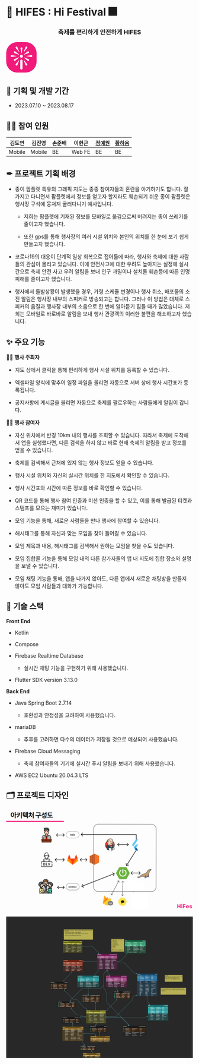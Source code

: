 # 🎉 HIFES : Hi Festival 🎆

### <center> 축제를 편리하게 안전하게 HIFES </center>

<img src="README_asset/0a701d77a4158581a742e1f842c630b042306398.png" title="" alt="Group 17 (1).png" data-align="center">

## 📅 기획 및 개발 기간

- 2023.07.10 ~ 2023.08.17 

## 👩‍💻 참여 인원

| 김도연    | 김진영    | 손준배 | 이현근    | [정예원](https://github.com/yewon830) | [황하음](https://github.com/Hhaeum) |
| ------ | ------ | --- | ------ | ---------------------------------- | -------------------------------- |
| Mobile | Mobile | BE  | Web FE | BE                                 | BE                               |

## ✒ 프로젝트 기획 배경

- 종이 팜플렛 특유의 그래픽 지도는 종종 참여자들의 혼란을 야기하기도 합니다. 잘 가지고 다니면서 팜플렛에서 정보를 얻고자 할지라도 훼손되기 쉬운 종이 팜플렛은 행사장 구석에 뭉쳐져 굴러다니기 예사입니다. 
  
  - 저희는 팜플렛에 기재된 정보를 모바일로 옮김으로써 버려지는 종이 쓰레기를 줄이고자 했습니다.
  
  - 또한  gps를 통해 행사장의 여러 시설 위치와 본인의 위치를 한 눈에 보기 쉽게 만들고자 했습니다. 

- 코로나19의 대응이 단계적 일상 회복으로 접어듦에 따라, 행사와 축제에 대한 사람들의 관심이 몰리고 있습니다. 이에 안전사고에 대한 우려도 높아지는 실정에 실시간으로 축제 안전 사고 우려 알림을 보내 인구 과밀이나 설치물 훼손등에 따른 인명 피해를 줄이고자 했습니다.

- 행사에서 돌발상황이 발생했을 경우, 가령 스케쥴 변경이나 행사 취소, 배포물의 소진 알림은 행사장 내부의 스피커로 방송되고는 합니다. 그러나 이 방법은 대체로 스피커의 음질과 행사장 내부의 소음으로 한 번에 알아듣기 힘들 때가 많았습니다. 저희는 모바일로 바로바로 알림을 보내 행사 관광객의 이러한 불편을 해소하고자 했습니다.

## ✨ 주요 기능

🤹‍♀️ **행사 주최자**

- 지도 상에서 클릭을 통해 편리하게 행사 시설 위치를 등록할 수 있습니다.

- 엑셀파일 양식에 맞추어 일정 파일을 올리면 자동으로 서버 상에 행사 시간표가 등록됩니다.

- 공지사항에 게시글을 올리면 자동으로 축제를 팔로우하는 사람들에게 알림이 갑니다.

👩‍🎤 **행사 참여자**

- 자신 위치에서 반경 10km 내의 행사를 조회할 수 있습니다. 따라서 축제에 도착해서 앱을 실행했다면, 다른 검색을 하지 않고 바로 현재 축제의 알림을 받고 정보를 얻을 수 있습니다.

- 축제를 검색해서 근처에 있지 않는 행사 정보도 얻을 수 있습니다.

- 행사 시설 위치와 자신의 실시간 위치를 한 지도에서 확인할 수 있습니다.

- 행사 시간표와 시간에 따른 정보를 바로 확인할 수 있습니다.

- QR 코드를 통해 행사 참여 인증과 미션 인증을 할 수 있고, 이를 통해 발급된 티켓과 스탬프를 모으는 재미가 있습니다.

- 모임 기능을 통해, 새로운 사람들을 만나 행사에 참여할 수 있습니다.

- 해시태그를 통해 자신과 맞는 모임을 찾아 들어갈 수 있습니다.

- 모임 제목과 내용, 해시태그를 검색해서 원하는 모임을 찾을 수도 있습니다.

- 모임 집합콜 기능을 통해 모임 내의 다른 참가자들의 앱 내 지도에 집합 장소와 설명을 보낼 수 있습니다.

- 모임 채팅 기능을 통해, 앱을 나가지 않아도, 다른 앱에서 새로운 채팅방을 만들지 않아도 모임 사람들과 대화가 가능합니다.

## 🎫 기술 스택

**Front End**

- Kotlin

- Compose

- Firebase Realtime Database
  
  - 실시간 채팅 기능을 구현하기 위해 사용했습니다.

- Flutter SDK version 3.13.0

**Back End**

- Java Spring Boot 2.7.14
  
  - 호환성과 안정성을 고려하여 사용했습니다.

- mariaDB
  
  - 추후를 고려하면 다수의 데이터가 저장될 것으로 예상되어 사용했습니다.

- Firebase Cloud Messaging
  
  - 축제 참여자들의 기기에 실시간 푸시 알림을 보내기 위해 사용했습니다.

- AWS EC2 Ubuntu 20.04.3 LTS

## 🗂 프로젝트 디자인

![](README_asset/2023-08-17-16-54-13-image.png)

![HIFES_ERD.png](README_asset/93d6bdb78275273bba237193b1efc86140f7dffe.png)
